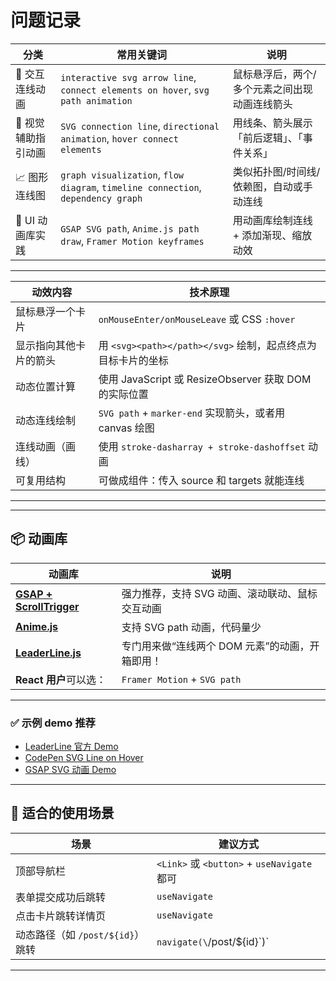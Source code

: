 # 问题记录

| 分类          | 常用关键词                                                                            | 说明                      |
| ----------- | -------------------------------------------------------------------------------- | ----------------------- |
| 🧭 交互连线动画   | `interactive svg arrow line`, `connect elements on hover`, `svg path animation`  | 鼠标悬浮后，两个/多个元素之间出现动画连线箭头 |
| 🧷 视觉辅助指引动画 | `SVG connection line`, `directional animation`, `hover connect elements`         | 用线条、箭头展示「前后逻辑」、「事件关系」   |
| 📈 图形连线图    | `graph visualization`, `flow diagram`, `timeline connection`, `dependency graph` | 类似拓扑图/时间线/依赖图，自动或手动连线   |
| 🧩 UI 动画库实践 | `GSAP SVG path`, `Anime.js path draw`, `Framer Motion keyframes`                 | 用动画库绘制连线 + 添加渐现、缩放动效    |

---

| 动效内容        | 技术原理                                         |
| ----------- | -------------------------------------------- |
| 鼠标悬浮一个卡片    | `onMouseEnter/onMouseLeave` 或 CSS `:hover`   |
| 显示指向其他卡片的箭头 | 用 `<svg><path></path></svg>` 绘制，起点终点为目标卡片的坐标 |
| 动态位置计算      | 使用 JavaScript 或 ResizeObserver 获取 DOM 的实际位置  |
| 动态连线绘制      | `SVG path` + `marker-end` 实现箭头，或者用 canvas 绘图 |
| 连线动画（画线）    | 使用 `stroke-dasharray + stroke-dashoffset` 动画 |
| 可复用结构       | 可做成组件：传入 source 和 targets 就能连线               |

---

---

## 📦 动画库

| 动画库                                                         | 说明                         |
| ----------------------------------------------------------- | ---------------------------- |
| **[GSAP + ScrollTrigger](https://gsap.com/scrolltrigger/)** | 强力推荐，支持 SVG 动画、滚动联动、鼠标交互动画   |
| **[Anime.js](https://animejs.com/)**                        | 支持 SVG path 动画，代码量少          |
| **[LeaderLine.js](https://anseki.github.io/leader-line/)**  | 专门用来做“连线两个 DOM 元素”的动画，开箱即用！  |
| **React 用户**可以选：                                            | `Framer Motion` + `SVG path` |

---

### ✅ 示例 demo 推荐

* [LeaderLine 官方 Demo](https://anseki.github.io/leader-line/)
* [CodePen SVG Line on Hover](https://codepen.io/search/pens?q=svg+line+hover&type=type-pens)
* [GSAP SVG 动画 Demo](https://codepen.io/GreenSock)

---

## 🎯 适合的使用场景

| 场景                      | 建议方式                                     |
| ----------------------- | ---------------------------------------- |
| 顶部导航栏                   | `<Link>` 或 `<button>` + `useNavigate` 都可 |
| 表单提交成功后跳转               | `useNavigate`                            |
| 点击卡片跳转详情页               | `useNavigate`                            |
| 动态路径（如 `/post/${id}`）跳转 | `navigate(\`/post/\${id}\`)\`            |

---

